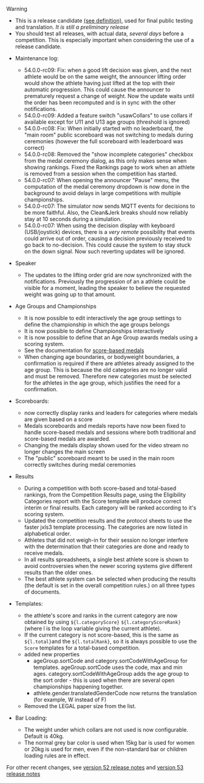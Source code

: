 > [!WARNING]
>
> - This is a release candidate [(see definition)](https://en.wikipedia.org/wiki/Software_release_life_cycle#Release_candidate), used for final public testing and translation. *It is still a preliminary release*
> - You should test all releases, with actual data, *several days* before a competition. This is especially important when considering the use of a release candidate.

- Maintenance log:
  - 54.0.0-rc09: Fix: when a good lift decision was given, and the next athlete would be on the same weight, the announcer lifting order would show the athlete having just lifted at the top with their automatic progression.  This could cause the announcer to prematurely request a change of weight.  Now the update waits until the order has been recomputed and is in sync with the other notifications.
  - 54.0.0-rc09: Added a feature switch "usawCollars" to use collars if available except for U11 and U13 age groups (threshold is ignored)
  - 54.0.0-rc08: Fix: When initially started with no leaderboard, the "main room" public scoreboard was not switching to medals during ceremonies (however the full scoreboard with leaderboard was correct)
  - 54.0.0-rc08: Removed the "show incomplete categories" checkbox from the medal ceremony dialog, as this only makes sense when showing rankings.  Fixed the Rankings page to work when an athlete is removed from a session when the competition has started.
  - 54.0.0-rc07: When opening the announcer "Pause" menu, the computation of the medal ceremony dropdown is now done in the background to avoid delays in large competitions with multiple championships.
  - 54.0.0-rc07: The simulator now sends MQTT events for decisions to be more faithful.  Also, the Clean&Jerk breaks should now reliably stay at 10 seconds during a simulation.
  - 54.0.0-rc07: When using the decision display with keyboard (USB/joystick) devices, there is a *very remote* possibility that events could arrive out of order, causing a decision previously received to go back to no-decision.  This could cause the system to stay stuck on the down signal.  Now such reverting updates will be ignored.
- Speaker
  - The updates to the lifting order grid are now synchronized with the notifications.  Previously the  progression of an a athlete could be visible for a moment, leading the speaker to believe the requested weight was going up to that amount.

- Age Groups and Championships
  - It is now possible to edit interactively the age group settings to define the championship in which the age groups belongs
  - It is now possible to define Championships interactively
  - It is now possible to define that an Age Group awards medals using a scoring system.
  - See the documentation for [score-based medals](https://jflamy.github.io/owlcms4/#/ScoreBasedCompetitions)
  - When changing age boundaries, or bodyweight boundaries, a confirmation is required if there are athletes already assigned to the age group.  This is because the old categories are no longer valid and must be removed. Therefore new categories must be selected for the athletes in the age group, which justifies the need for a confirmation.
- Scoreboards:
  - now correctly display ranks and leaders for categories where medals are given based on a score 
  - Medals scoreboards and medals reports have now been fixed to handle score-based medals and sessions where both traditional and score-based medals are awarded.
  - Changing the medals display shown used for the video stream no longer changes the main screen
  - The "public" scoreboard meant to be used in the main room correctly switches during medal ceremonies
- Results
  - During a competition with both score-based and total-based rankings, from the Competition Results page, using the Eligibility Categories report with the Score template will produce correct interim or final results.   Each category will be ranked according to it's scoring system.
  - Updated the competition results and the protocol sheets to use the faster jxls3 template processing. The categories are now listed in alphabetical order.
  - Athletes that did not weigh-in for their session no longer interfere with the determination that their categories are done and ready to receive medals.
  - In all results spreadsheets, a single best athlete score is shown to avoid controversies when the newer scoring systems give different results than the older ones.  
  - The best athlete system can be selected when producing the results (the default is set in the overall competition rules.) on all three types of documents.
- Templates:
  - the athlete's score and ranks in the current category are now obtained by using `${l.categoryScore}` `${l.categoryScoreRank}` (where l is the loop variable giving the current athlete).  
  - If the current category is not score-based, this is the same as `${l.total}`and the `${l.totalRank}`, so it is always possible to use the `Score` templates for a total-based competition.
  - added new properties 
    - ageGroup.sortCode and category.sortCodeWithAgeGroup for templates.  ageGroup.sortCode uses the code, max and min ages.  category.sortCodeWithAgeGroup adds the age group to the sort order - this is used when there are several open championships happening together.
    - athlete.gender.translatedGenderCode now returns the translation (for example, W instead of F)
  - Removed the LEGAL paper size from the list.
- Bar Loading:
  - The weight under which collars are not used is now configurable.  Default is 40kg.
  - The normal grey bar color is used when 15kg bar is used for women or 20kg is used for men, even if the non-standard bar or children loading rules are in effect.

For other recent changes, see [version 52 release notes](https://github.com/owlcms/owlcms4/releases/tag/52.0.6) and [version 53 release notes](https://github.com/owlcms/owlcms4/releases/tag/53.1.0)

